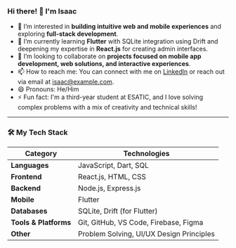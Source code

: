 ### Hi there! 👋 I'm Isaac

- 👀 I’m interested in **building intuitive web and mobile experiences** and exploring **full-stack development**.
- 🌱 I’m currently learning **Flutter** with SQLite integration using Drift and deepening my expertise in **React.js** for creating admin interfaces.
- 💞️ I’m looking to collaborate on **projects focused on mobile app development, web solutions, and interactive experiences**.
- 📫 How to reach me: You can connect with me on [LinkedIn](https://www.linkedin.com/) or reach out via email at isaac@example.com.
- 😄 Pronouns: He/Him
- ⚡ Fun fact: I'm a third-year student at ESATIC, and I love solving complex problems with a mix of creativity and technical skills!

---

### 🛠️ My Tech Stack

| **Category**         | **Technologies**                           |
|----------------------|--------------------------------------------|
| **Languages**        | JavaScript, Dart, SQL                      |
| **Frontend**         | React.js, HTML, CSS                        |
| **Backend**          | Node.js, Express.js                        |
| **Mobile**           | Flutter                                   |
| **Databases**        | SQLite, Drift (for Flutter)               |
| **Tools & Platforms**| Git, GitHub, VS Code, Firebase, Figma     |
| **Other**            | Problem Solving, UI/UX Design Principles  |

<!---
Z-Isaac08/Z-Isaac08 is a ✨ special ✨ repository because its `README.md` (this file) appears on your GitHub profile.
You can click the Preview link to take a look at your changes.
--->
